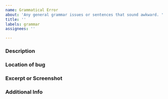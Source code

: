 ```yaml
---
name: Grammatical Error
about: 'Any general grammar issues or sentences that sound awkward. '
title: ''
labels: grammar
assignees: ''

---
```


### Description
<!-- Just a short description of the problem you're having -->


### Location of bug
<!-- Please provide a brief description of where and when in the game the error is located -->


### Excerpt or Screenshot
<!-- Please either post a screenshot of the error or an excerpt/quote to help us find it -->


### Additional Info
<!-- If you have any additional information drop it here -->
